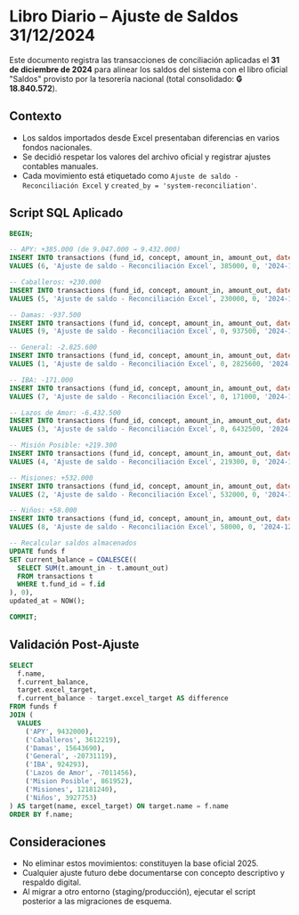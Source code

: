 # Libro Diario – Ajuste de Saldos 31/12/2024

Este documento registra las transacciones de conciliación aplicadas el **31 de diciembre de 2024** para alinear los saldos del sistema con el libro oficial "Saldos" provisto por la tesorería nacional (total consolidado: **₲ 18.840.572**).

## Contexto
- Los saldos importados desde Excel presentaban diferencias en varios fondos nacionales.
- Se decidió respetar los valores del archivo oficial y registrar ajustes contables manuales.
- Cada movimiento está etiquetado como `Ajuste de saldo - Reconciliación Excel` y `created_by = 'system-reconciliation'`.

## Script SQL Aplicado
```sql
BEGIN;

-- APY: +385.000 (de 9.047.000 → 9.432.000)
INSERT INTO transactions (fund_id, concept, amount_in, amount_out, date, created_by)
VALUES (6, 'Ajuste de saldo - Reconciliación Excel', 385000, 0, '2024-12-31', 'system-reconciliation');

-- Caballeros: +230.000
INSERT INTO transactions (fund_id, concept, amount_in, amount_out, date, created_by)
VALUES (5, 'Ajuste de saldo - Reconciliación Excel', 230000, 0, '2024-12-31', 'system-reconciliation');

-- Damas: -937.500
INSERT INTO transactions (fund_id, concept, amount_in, amount_out, date, created_by)
VALUES (9, 'Ajuste de saldo - Reconciliación Excel', 0, 937500, '2024-12-31', 'system-reconciliation');

-- General: -2.825.600
INSERT INTO transactions (fund_id, concept, amount_in, amount_out, date, created_by)
VALUES (1, 'Ajuste de saldo - Reconciliación Excel', 0, 2825600, '2024-12-31', 'system-reconciliation');

-- IBA: -171.000
INSERT INTO transactions (fund_id, concept, amount_in, amount_out, date, created_by)
VALUES (7, 'Ajuste de saldo - Reconciliación Excel', 0, 171000, '2024-12-31', 'system-reconciliation');

-- Lazos de Amor: -6.432.500
INSERT INTO transactions (fund_id, concept, amount_in, amount_out, date, created_by)
VALUES (3, 'Ajuste de saldo - Reconciliación Excel', 0, 6432500, '2024-12-31', 'system-reconciliation');

-- Misión Posible: +219.300
INSERT INTO transactions (fund_id, concept, amount_in, amount_out, date, created_by)
VALUES (4, 'Ajuste de saldo - Reconciliación Excel', 219300, 0, '2024-12-31', 'system-reconciliation');

-- Misiones: +532.000
INSERT INTO transactions (fund_id, concept, amount_in, amount_out, date, created_by)
VALUES (2, 'Ajuste de saldo - Reconciliación Excel', 532000, 0, '2024-12-31', 'system-reconciliation');

-- Niños: +58.000
INSERT INTO transactions (fund_id, concept, amount_in, amount_out, date, created_by)
VALUES (8, 'Ajuste de saldo - Reconciliación Excel', 58000, 0, '2024-12-31', 'system-reconciliation');

-- Recalcular saldos almacenados
UPDATE funds f
SET current_balance = COALESCE((
  SELECT SUM(t.amount_in - t.amount_out)
  FROM transactions t
  WHERE t.fund_id = f.id
), 0),
updated_at = NOW();

COMMIT;
```

## Validación Post-Ajuste
```sql
SELECT
  f.name,
  f.current_balance,
  target.excel_target,
  f.current_balance - target.excel_target AS difference
FROM funds f
JOIN (
  VALUES
    ('APY', 9432000),
    ('Caballeros', 3612219),
    ('Damas', 15643690),
    ('General', -20731119),
    ('IBA', 924293),
    ('Lazos de Amor', -7011456),
    ('Mision Posible', 861952),
    ('Misiones', 12181240),
    ('Niños', 3927753)
) AS target(name, excel_target) ON target.name = f.name
ORDER BY f.name;
```

## Consideraciones
- No eliminar estos movimientos: constituyen la base oficial 2025.
- Cualquier ajuste futuro debe documentarse con concepto descriptivo y respaldo digital.
- Al migrar a otro entorno (staging/producción), ejecutar el script posterior a las migraciones de esquema.
